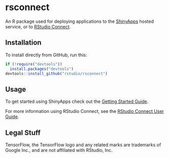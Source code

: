 rsconnect
=======================================================

An R package used for deploying applications to the [ShinyApps](http://shinyapps.io/) hosted service, 
or to [RStudio Connect](https://www.rstudio.com/products/connect/).

## Installation

To install directly from GitHub, run this:

```r
if (!require("devtools"))
  install.packages("devtools")
devtools::install_github("rstudio/rsconnect")
```

## Usage

To get started using ShinyApps check out the [Getting Started Guide](http://shiny.rstudio.com/articles/shinyapps.html).

For more information using RStudio Connect, see the [RStudio Connect User Guide](http://docs.rstudio.com/connect/user/index.html).


## Legal Stuff

TensorFlow, the TensorFlow logo and any related marks are trademarks of Google Inc., and are not affiliated with RStudio, Inc.
